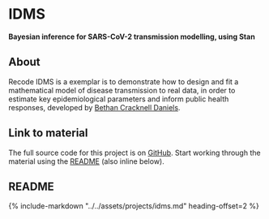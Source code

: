 # IDMS

**Bayesian inference for SARS-CoV-2 transmission modelling, using Stan**

## About

Recode IDMS is a exemplar is to demonstrate how to design and fit a mathematical model of disease transmission to real data, in order to estimate key epidemiological parameters and inform public health responses, developed by [Bethan Cracknell Daniels](https://github.com/bnc19/).

## Link to material

The full source code for this project is on [GitHub](https://github.com/bnc19/ReCoDE_IDMS).
Start working through the material using the [README](https://github.com/bnc19/ReCoDE_IDMS#bayesian-inference-for-sars-cov-2-transmission-modelling-using-stan) (also inline below).

## README

{%
   include-markdown "../../assets/projects/idms.md"
   heading-offset=2
%}

